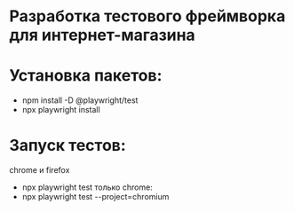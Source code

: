 # Разработка тестового фреймворка для интернет-магазина

# Установка пакетов:
- npm install -D @playwright/test
- npx playwright install

# Запуск тестов:
chrome и firefox
- npx playwright test
только chrome:
- npx playwright test --project=chromium